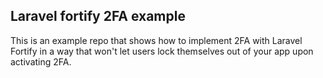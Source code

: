 ## Laravel fortify 2FA example

This is an example repo that shows how to implement 2FA with Laravel Fortify in a way that won't let users lock themselves out of your app upon activating 2FA.

